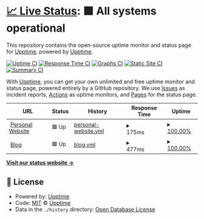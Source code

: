 # [📈 Live Status](https://upptime.github.io/upptime): <!--live status--> **🟩 All systems operational**

This repository contains the open-source uptime monitor and status page for [Upptime](https://upptime.js.org), powered by [Upptime](https://github.com/upptime/upptime).

[![Uptime CI](https://github.com/mikechernev/uptime-checks/workflows/Uptime%20CI/badge.svg)](https://github.com/mikechernev/uptime-checks/actions?query=workflow%3A%22Uptime+CI%22)
[![Response Time CI](https://github.com/mikechernev/uptime-checks/workflows/Response%20Time%20CI/badge.svg)](https://github.com/mikechernev/uptime-checks/actions?query=workflow%3A%22Response+Time+CI%22)
[![Graphs CI](https://github.com/mikechernev/uptime-checks/workflows/Graphs%20CI/badge.svg)](https://github.com/mikechernev/uptime-checks/actions?query=workflow%3A%22Graphs+CI%22)
[![Static Site CI](https://github.com/mikechernev/uptime-checks/workflows/Static%20Site%20CI/badge.svg)](https://github.com/mikechernev/uptime-checks/actions?query=workflow%3A%22Static+Site+CI%22)
[![Summary CI](https://github.com/mikechernev/uptime-checks/workflows/Summary%20CI/badge.svg)](https://github.com/mikechernev/uptime-checks/actions?query=workflow%3A%22Summary+CI%22)

With [Upptime](https://upptime.js.org), you can get your own unlimited and free uptime monitor and status page, powered entirely by a GitHub repository. We use [Issues](https://github.com/upptime/upptime/issues) as incident reports, [Actions](https://github.com/upptime/upptime/actions) as uptime monitors, and [Pages](https://upptime.github.io/upptime) for the status page.

<!--start: status pages-->
<!-- This summary is generated by Upptime (https://github.com/upptime/upptime) -->
<!-- Do not edit this manually, your changes will be overwritten -->
<!-- prettier-ignore -->
| URL | Status | History | Response Time | Uptime |
| --- | ------ | ------- | ------------- | ------ |
| <img alt="" src="https://favicons.githubusercontent.com/www.mikechernev.com" height="13"> [Personal Website](https://www.mikechernev.com) | 🟩 Up | [personal-website.yml](https://github.com/mikechernev/uptime-checks/commits/HEAD/history/personal-website.yml) | <details><summary><img alt="Response time graph" src="./graphs/personal-website/response-time-week.png" height="20"> 175ms</summary><br><a href="https://upptime.github.io/upptime/history/personal-website"><img alt="Response time 195" src="https://img.shields.io/endpoint?url=https%3A%2F%2Fraw.githubusercontent.com%2Fmikechernev%2Fuptime-checks%2FHEAD%2Fapi%2Fpersonal-website%2Fresponse-time.json"></a><br><a href="https://upptime.github.io/upptime/history/personal-website"><img alt="24-hour response time 181" src="https://img.shields.io/endpoint?url=https%3A%2F%2Fraw.githubusercontent.com%2Fmikechernev%2Fuptime-checks%2FHEAD%2Fapi%2Fpersonal-website%2Fresponse-time-day.json"></a><br><a href="https://upptime.github.io/upptime/history/personal-website"><img alt="7-day response time 175" src="https://img.shields.io/endpoint?url=https%3A%2F%2Fraw.githubusercontent.com%2Fmikechernev%2Fuptime-checks%2FHEAD%2Fapi%2Fpersonal-website%2Fresponse-time-week.json"></a><br><a href="https://upptime.github.io/upptime/history/personal-website"><img alt="30-day response time 232" src="https://img.shields.io/endpoint?url=https%3A%2F%2Fraw.githubusercontent.com%2Fmikechernev%2Fuptime-checks%2FHEAD%2Fapi%2Fpersonal-website%2Fresponse-time-month.json"></a><br><a href="https://upptime.github.io/upptime/history/personal-website"><img alt="1-year response time 195" src="https://img.shields.io/endpoint?url=https%3A%2F%2Fraw.githubusercontent.com%2Fmikechernev%2Fuptime-checks%2FHEAD%2Fapi%2Fpersonal-website%2Fresponse-time-year.json"></a></details> | <details><summary><a href="https://upptime.github.io/upptime/history/personal-website">100.00%</a></summary><a href="https://upptime.github.io/upptime/history/personal-website"><img alt="All-time uptime 100.00%" src="https://img.shields.io/endpoint?url=https%3A%2F%2Fraw.githubusercontent.com%2Fmikechernev%2Fuptime-checks%2FHEAD%2Fapi%2Fpersonal-website%2Fuptime.json"></a><br><a href="https://upptime.github.io/upptime/history/personal-website"><img alt="24-hour uptime 100.00%" src="https://img.shields.io/endpoint?url=https%3A%2F%2Fraw.githubusercontent.com%2Fmikechernev%2Fuptime-checks%2FHEAD%2Fapi%2Fpersonal-website%2Fuptime-day.json"></a><br><a href="https://upptime.github.io/upptime/history/personal-website"><img alt="7-day uptime 100.00%" src="https://img.shields.io/endpoint?url=https%3A%2F%2Fraw.githubusercontent.com%2Fmikechernev%2Fuptime-checks%2FHEAD%2Fapi%2Fpersonal-website%2Fuptime-week.json"></a><br><a href="https://upptime.github.io/upptime/history/personal-website"><img alt="30-day uptime 100.00%" src="https://img.shields.io/endpoint?url=https%3A%2F%2Fraw.githubusercontent.com%2Fmikechernev%2Fuptime-checks%2FHEAD%2Fapi%2Fpersonal-website%2Fuptime-month.json"></a><br><a href="https://upptime.github.io/upptime/history/personal-website"><img alt="1-year uptime 100.00%" src="https://img.shields.io/endpoint?url=https%3A%2F%2Fraw.githubusercontent.com%2Fmikechernev%2Fuptime-checks%2FHEAD%2Fapi%2Fpersonal-website%2Fuptime-year.json"></a></details>
| <img alt="" src="https://favicons.githubusercontent.com/geekyplatypus.com" height="13"> [Blog](http://geekyplatypus.com/) | 🟩 Up | [blog.yml](https://github.com/mikechernev/uptime-checks/commits/HEAD/history/blog.yml) | <details><summary><img alt="Response time graph" src="./graphs/blog/response-time-week.png" height="20"> 477ms</summary><br><a href="https://upptime.github.io/upptime/history/blog"><img alt="Response time 468" src="https://img.shields.io/endpoint?url=https%3A%2F%2Fraw.githubusercontent.com%2Fmikechernev%2Fuptime-checks%2FHEAD%2Fapi%2Fblog%2Fresponse-time.json"></a><br><a href="https://upptime.github.io/upptime/history/blog"><img alt="24-hour response time 407" src="https://img.shields.io/endpoint?url=https%3A%2F%2Fraw.githubusercontent.com%2Fmikechernev%2Fuptime-checks%2FHEAD%2Fapi%2Fblog%2Fresponse-time-day.json"></a><br><a href="https://upptime.github.io/upptime/history/blog"><img alt="7-day response time 477" src="https://img.shields.io/endpoint?url=https%3A%2F%2Fraw.githubusercontent.com%2Fmikechernev%2Fuptime-checks%2FHEAD%2Fapi%2Fblog%2Fresponse-time-week.json"></a><br><a href="https://upptime.github.io/upptime/history/blog"><img alt="30-day response time 430" src="https://img.shields.io/endpoint?url=https%3A%2F%2Fraw.githubusercontent.com%2Fmikechernev%2Fuptime-checks%2FHEAD%2Fapi%2Fblog%2Fresponse-time-month.json"></a><br><a href="https://upptime.github.io/upptime/history/blog"><img alt="1-year response time 468" src="https://img.shields.io/endpoint?url=https%3A%2F%2Fraw.githubusercontent.com%2Fmikechernev%2Fuptime-checks%2FHEAD%2Fapi%2Fblog%2Fresponse-time-year.json"></a></details> | <details><summary><a href="https://upptime.github.io/upptime/history/blog">100.00%</a></summary><a href="https://upptime.github.io/upptime/history/blog"><img alt="All-time uptime 99.38%" src="https://img.shields.io/endpoint?url=https%3A%2F%2Fraw.githubusercontent.com%2Fmikechernev%2Fuptime-checks%2FHEAD%2Fapi%2Fblog%2Fuptime.json"></a><br><a href="https://upptime.github.io/upptime/history/blog"><img alt="24-hour uptime 100.00%" src="https://img.shields.io/endpoint?url=https%3A%2F%2Fraw.githubusercontent.com%2Fmikechernev%2Fuptime-checks%2FHEAD%2Fapi%2Fblog%2Fuptime-day.json"></a><br><a href="https://upptime.github.io/upptime/history/blog"><img alt="7-day uptime 100.00%" src="https://img.shields.io/endpoint?url=https%3A%2F%2Fraw.githubusercontent.com%2Fmikechernev%2Fuptime-checks%2FHEAD%2Fapi%2Fblog%2Fuptime-week.json"></a><br><a href="https://upptime.github.io/upptime/history/blog"><img alt="30-day uptime 100.00%" src="https://img.shields.io/endpoint?url=https%3A%2F%2Fraw.githubusercontent.com%2Fmikechernev%2Fuptime-checks%2FHEAD%2Fapi%2Fblog%2Fuptime-month.json"></a><br><a href="https://upptime.github.io/upptime/history/blog"><img alt="1-year uptime 99.38%" src="https://img.shields.io/endpoint?url=https%3A%2F%2Fraw.githubusercontent.com%2Fmikechernev%2Fuptime-checks%2FHEAD%2Fapi%2Fblog%2Fuptime-year.json"></a></details>

<!--end: status pages-->

[**Visit our status website →**](https://upptime.github.io/upptime)

## 📄 License

- Powered by: [Upptime](https://github.com/upptime/upptime)
- Code: [MIT](./LICENSE) © [Upptime](https://upptime.js.org)
- Data in the `./history` directory: [Open Database License](https://opendatacommons.org/licenses/odbl/1-0/)
